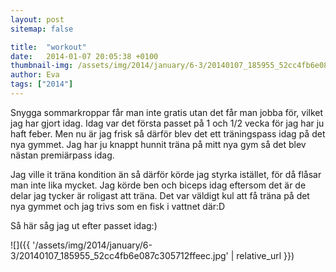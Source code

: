 ```yaml
---
layout: post
sitemap: false

title:  "workout"
date:   2014-01-07 20:05:38 +0100
thumbnail-img: /assets/img/2014/january/6-3/20140107_185955_52cc4fb6e087c305712ffeec.jpg
author: Eva
tags: ["2014"]
---
```


Snygga sommarkroppar får man inte gratis utan det får man jobba för, vilket jag har gjort idag.  Idag var det första passet på 1 och 1/2 vecka för jag har ju haft feber. Men nu är jag frisk så därför blev det ett träningspass idag på det nya gymmet. Jag har ju knappt hunnit träna på mitt nya gym så det blev nästan premiärpass idag. 

Jag ville it träna kondition än så därför körde jag styrka istället, för då flåsar man inte lika mycket.  Jag körde ben och biceps idag eftersom det är de delar jag tycker är roligast att träna. Det var väldigt kul att få träna på det nya gymmet och jag trivs som en fisk i vattnet där:D 

Så här såg jag ut efter passet idag:)

![]({{ '/assets/img/2014/january/6-3/20140107_185955_52cc4fb6e087c305712ffeec.jpg'  | relative_url }})

